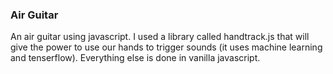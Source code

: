 ### Air Guitar ###
An air guitar using javascript. I used a library called handtrack.js that will give the power to use our hands to trigger sounds (it uses machine learning and tenserflow). Everything else is done in vanilla javascript. 
